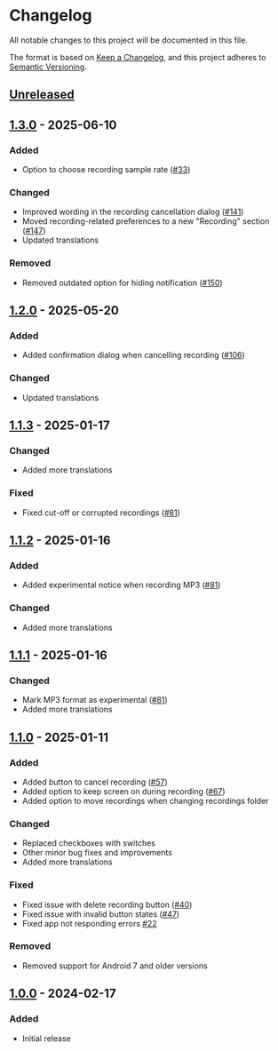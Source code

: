 # Changelog

All notable changes to this project will be documented in this file.

The format is based on [Keep a Changelog](https://keepachangelog.com/en/1.1.0/),
and this project adheres to [Semantic Versioning](https://semver.org/spec/v2.0.0.html).

## [Unreleased]

## [1.3.0] - 2025-06-10

### Added

- Option to choose recording sample rate ([#33])

### Changed

- Improved wording in the recording cancellation dialog ([#141])
- Moved recording-related preferences to a new "Recording" section ([#147])
- Updated translations

### Removed

- Removed outdated option for hiding notification ([#150])

## [1.2.0] - 2025-05-20

### Added

- Added confirmation dialog when cancelling recording ([#106])

### Changed

- Updated translations

## [1.1.3] - 2025-01-17

### Changed

- Added more translations

### Fixed

- Fixed cut-off or corrupted recordings ([#81])

## [1.1.2] - 2025-01-16

### Added

- Added experimental notice when recording MP3 ([#81])

### Changed

- Added more translations

## [1.1.1] - 2025-01-16

### Changed

- Mark MP3 format as experimental ([#81])
- Added more translations

## [1.1.0] - 2025-01-11

### Added

- Added button to cancel recording ([#57])
- Added option to keep screen on during recording ([#67])
- Added option to move recordings when changing recordings folder

### Changed

- Replaced checkboxes with switches
- Other minor bug fixes and improvements
- Added more translations

### Fixed

- Fixed issue with delete recording button ([#40])
- Fixed issue with invalid button states ([#47])
- Fixed app not responding errors [#22]

### Removed

- Removed support for Android 7 and older versions

## [1.0.0] - 2024-02-17

### Added

- Initial release

[Unreleased]: https://github.com/FossifyOrg/Voice-Recorder/compare/1.3.0...HEAD
[1.3.0]: https://github.com/FossifyOrg/Voice-Recorder/compare/1.2.0...1.3.0
[1.2.0]: https://github.com/FossifyOrg/Voice-Recorder/compare/1.1.3...1.2.0
[1.1.3]: https://github.com/FossifyOrg/Voice-Recorder/compare/1.1.2...1.1.3
[1.1.2]: https://github.com/FossifyOrg/Voice-Recorder/compare/1.1.1...1.1.2
[1.1.1]: https://github.com/FossifyOrg/Voice-Recorder/compare/1.1.0...1.1.1
[1.1.0]: https://github.com/FossifyOrg/Voice-Recorder/compare/1.0.0...1.1.0
[1.0.0]: https://github.com/FossifyOrg/Voice-Recorder/releases/tag/1.0.0

[#22]: https://github.com/FossifyOrg/Voice-Recorder/issues/22
[#33]: https://github.com/FossifyOrg/Voice-Recorder/issues/33
[#40]: https://github.com/FossifyOrg/Voice-Recorder/issues/40
[#47]: https://github.com/FossifyOrg/Voice-Recorder/issues/47
[#57]: https://github.com/FossifyOrg/Voice-Recorder/issues/57
[#67]: https://github.com/FossifyOrg/Voice-Recorder/issues/67
[#81]: https://github.com/FossifyOrg/Voice-Recorder/issues/81
[#106]: https://github.com/FossifyOrg/Voice-Recorder/issues/106
[#141]: https://github.com/FossifyOrg/Voice-Recorder/issues/141
[#147]: https://github.com/FossifyOrg/Voice-Recorder/issues/147
[#150]: https://github.com/FossifyOrg/Voice-Recorder/issues/150
